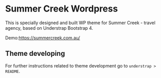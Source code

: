 # Summer Creek Wordpress

This is specially designed and built WP theme for Summer Creek - travel agency, based on Understrap Bootstrap 4.

Demo:https://summercreek.com.au/

## Theme developing

For further instructions related to theme development go to `understrap > README`.
